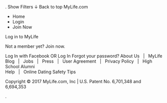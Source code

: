 <iframe src="https://www.googletagmanager.com/ns.html?id=GTM-TTZNPKG" height="0" width="0" style="display:none;visibility:hidden"></iframe>. Show Filters ↓ Back  
to top MyLife.com

*   Home
*   Login
*   Join Now

Log in to MyLife

Not a member yet? Join now.

Log In with Facebook OR Log In Forgot your password? About Us   |   MyLife Blog   |   Jobs   |   Press   |   User Agreement   |   Privacy Policy   |   High School Alumni  
Help   |   Online Dating Safety Tips

Copyright © 2017 MyLife.com, Inc | U.S. Patent No. 6,701,348 and 6,694,353

<img src="//pixel.quantserve.com/pixel/p-Je7HEss8EuAcv.gif?labels=\_fp.event.Default" style="display: none;" border="0" height="1" width="1" alt="Quantcast"/>. <img height="1" width="1" style="display:none" src="https://www.facebook.com/tr?id=1638917393081241&amp;ev=PageView&amp;noscript=1">